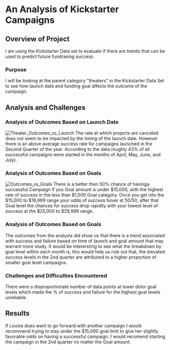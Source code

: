 # An Analysis of Kickstarter Campaigns

## Overview of Project
  I am using the Kickstarter Data set to evaluate if there are trends that can be used to predict future fundrasing success. 
### Purpose
 I will be looking at the parent category "theaters" in the Kickstarter Data Set to see how launch date and funding goal affects the outcome of the campaign.
## Analysis and Challenges

### Analysis of Outcomes Based on Launch Date
![Theater_Outcomes_vs_Launch](https://user-images.githubusercontent.com/104606589/168210485-3febf71f-9afc-415d-865d-3106d47adba4.png)
   The rate at which projects are canceled does not seem to be impacted by the timing of the launch date.  However there is an above average success rate for campaigns launched in the Second Quarter of the year.  According to the data roughly 43% of all successful campaigns were started in the months of April, May, June, and July).
 ### Analysis of Outcomes Based on Goals
 ![Outcomes_vs_Goals](https://user-images.githubusercontent.com/104606589/168210555-096debff-d048-4219-8e11-cc93f6f446c4.png)
  There is a better then 50% chance of havinga  successful Campaign if you Goal amount is under $15,000, with the highest rate of success in the less than $1,000 Goal     category.  Once you get into the $15,000 to $19,999 range your odds of success hover at 50/50, after that Goal level the chances for success drop rapidily with your     lowest level of success at the $25,000 to $29,999 range.  
 ### Analysis of Outcomes Based on Goals
  The outcomes from the analysis did show us that there is a trend associated with success and failure based on time of launch and goal amount that may warrant more       study.  It would be interersting to see what the breakdown by goal level within each month is, this would help us rule out that, the elevated success levels in the 2nd   quarter are attributed to a higher proportion of smaller goal level campaigns.
 ### Challenges and Difficulties Encountered 
  There were a disproportionate number of data points at lower dolor goal levels which made the % of success and failure for the highest goal levels unreliable.         
 ## Results
 If Louise does want to go forward with another campaign I would recommend trying to stay under the $15,000 goal limit to give her slightly favorable odds on having a successful campaign.  I would recomend starting the campaign in the 2nd quarter no matter the Goal amount.

  
